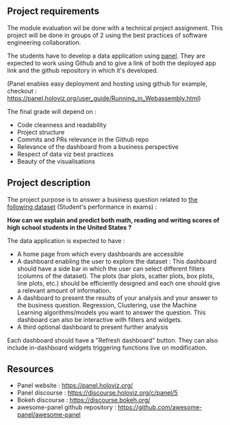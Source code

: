## Project requirements

The module evaluation wil be done with a technical project assignment. This project will be done in groups of 2 using the best practices of software engineering collaboration. 

The students have to develop a data application using [panel](https://panel.holoviz.org/index.html). They are expected to work using Github and to give a link of both the deployed app link and the github repository in which it's developed.

(Panel enables easy deployment and hosting using github for example, checkout : https://panel.holoviz.org/user_guide/Running_in_Webassembly.html)

The final grade will depend on : 

- Code cleanness and readability
- Project structure
- Commits and PRs relevance in the Github repo
- Relevance of the dashboard from a business perspective 
- Respect of data viz best practices 
- Beauty of the visualisations

## Project description

The project purpose is to answer a business question related to [the following dataset](https://www.kaggle.com/datasets/spscientist/students-performance-in-exams) (Student's performance in exams) : 

<strong>How can we explain and predict both math, reading and writing scores of high school students in the United States ?</strong>

The data application is expected to have : 

- A home page from which every dashboards are accessible 
- A dashboard enabling the user to explore the dataset : This dashboard should have a side bar in which the user can select different filters (columns of the dataset). The plots (bar plots, scatter plots, box plots, line plots, etc.) should be efficiently designed and each one should give a relevant amount of information.  
- A dashboard to present the results of your analysis and your answer to the business question. Regression, Clustering, use the Machine Learning algorithms/models you want to answer the question. This dashboard can also be interactive with filters and widgets. 
- A third optional dashboard to present further analysis

Each dashboard should have a "Refresh dashboard" button. 
They can also include in-dashboard widgets triggering functions live on modification.

## Resources

- Panel website : https://panel.holoviz.org/
- Panel discourse : https://discourse.holoviz.org/c/panel/5
- Bokeh discourse : https://discourse.bokeh.org/
- awesome-panel github repository : https://github.com/awesome-panel/awesome-panel